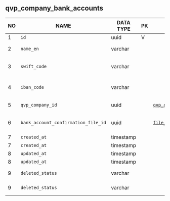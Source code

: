 qvp_company_bank_accounts
----------------------------


NO | NAME | DATA TYPE | PK | FK | DESCRIPTION            
---|------|-----------|----|----|-------------
1|`id` | uuid | V |  | 
2|`name_en` | varchar |  |  | Display name in English
3|`swift_code` | varchar |  |  | SWIFT code (BIC) - Bank id code
4|`iban_code` | varchar |  |  | IBAN - account number
5|`qvp_company_id` | uuid |  | [`qvp_companies`](qvp_companies.md) | Account owner
6|`bank_account_confirmation_file_id` | uuid |  | [`file_storage`](file_storage.md) | Bank account confirmation file
7|`created_at` | timestamp |  |  | 
7|`created_at` | timestamp |  |  | 
8|`updated_at` | timestamp |  |  | 
8|`updated_at` | timestamp |  |  | 
9|`deleted_status` | varchar |  |  | ACTIVE, DELETED
9|`deleted_status` | varchar |  |  | ACTIVE, DELETED
